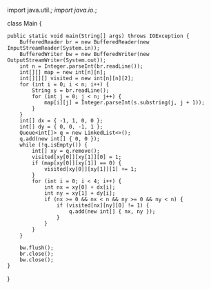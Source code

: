 import java.util.*;
import java.io.*;

class Main {

    public static void main(String[] args) throws IOException {
        BufferedReader br = new BufferedReader(new InputStreamReader(System.in));
        BufferedWriter bw = new BufferedWriter(new OutputStreamWriter(System.out));
        int n = Integer.parseInt(br.readLine());
        int[][] map = new int[n][n];
        int[][][] visited = new int[n][n][2];
        for (int i = 0; i < n; i++) {
            String s = br.readLine();
            for (int j = 0; j < n; j++) {
                map[i][j] = Integer.parseInt(s.substring(j, j + 1));
            }
        }
        int[] dx = { -1, 1, 0, 0 };
        int[] dy = { 0, 0, -1, 1 };
        Queue<int[]> q = new LinkedList<>();
        q.add(new int[] { 0, 0 });
        while (!q.isEmpty()) {
            int[] xy = q.remove();
            visited[xy[0]][xy[1]][0] = 1;
            if (map[xy[0]][xy[1]] == 0) {
                visited[xy[0]][xy[1]][1] += 1;
            }
            for (int i = 0; i < 4; i++) {
                int nx = xy[0] + dx[i];
                int ny = xy[1] + dy[i];
                if (nx >= 0 && nx < n && ny >= 0 && ny < n) {
                    if (visited[nx][ny][0] != 1) {
                        q.add(new int[] { nx, ny });
                    }
                }
            }
        }
    
        bw.flush();
        br.close();
        bw.close();
    }
}